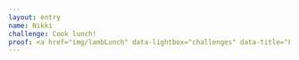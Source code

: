 ```yaml
---
layout: entry
name: Nikki
challenge: Cook lunch!
proof: <a href="img/lambLunch" data-lightbox="challenges" data-title="Lamb, mashed potatoes, and asparagus for lunch!">completed on 7/6/2014</a>
---
```

